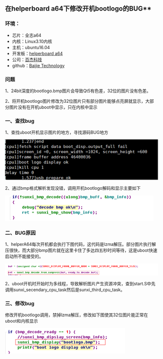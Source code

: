 ## 在helperboard a64下修改开机bootlogo的BUG**

### 环境：

- 芯片：全志a64　　
- 内核：Linux3.10内核
- 主机：ubuntu16.04
- 开发板：[helperboard a64](https://item.taobao.com/item.htm?spm=a230r.1.14.27.6f7076ffgIj8Ws&id=563738220031&ns=1&abbucket=3#detail)
- 公司：[百杰科技](https://www.szbaijie.com/)
- github：[Baijie Technology](https://github.com/jizizh/baijie_blog)

### 问题

1、24bit深度的bootlogo.bmp图片会导致Qt5有色差，32位的图片没有色差。

2、将开机bootlogo图片修改为32位图片只有部分图片能够点亮屏就显示，大部分图片没有在开机uboot中显示，只在内核中显示

### 一、查找bug

1、查找uboot开机显示图片的地方，寻找源码BUG地方

![img](./image/boot_disp_fail.png)

2、通过bmp格式解析发现没错，调用开机bootlogo解码和显示主要如下

![img](./image/sunxi_bmp_show.png)

### 二、BUG原因

1、helperA64每次开机都会执行下图代码，这代码是lzma解压。部分图片执行解压很快，而大部分bmp图片就在这里卡住了多达四五秒时间等待，这是uboot快速启动所不能接受的。

![img](./image/compress.png)

2、uboot开机时开始时为多线程，导致解析图片产生资源冲突，查到start.S中先调用sunxi_secendary_cpu_task然后是sunxi_third_cpu_task。![点击并拖拽以移动](data:image/gif;base64,R0lGODlhAQABAPABAP///wAAACH5BAEKAAAALAAAAAABAAEAAAICRAEAOw==)

### 三、修改bug

修改开机bootlogo调用，禁掉lzma解压，修改如下图使其32位图片能正常在uboot和内核显示

![img](./image/change_bootlogo.png)